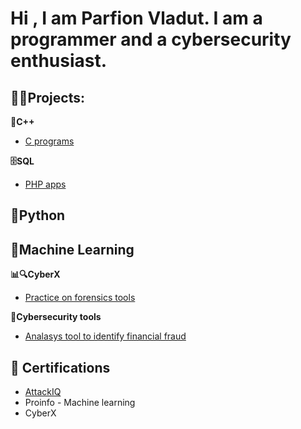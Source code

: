 <h1>Hi , I am Parfion Vladut. I am a programmer and a cybersecurity enthusiast. </h1>

<h2> 👨‍💻Projects: </h2>




<b>🚀C++</b>

- [C programs](https://github.com/parfionvladut/C-programs)


<b>🗄️SQL</b>
- [PHP apps](https://github.com/parfionvladut/PHP-app)

<b>🐍Python</b>
-

<b>🤖Machine Learning</b>
-

<b>📊🔍CyberX</b>

- [Practice on forensics tools](https://github.com/parfionvladut/CyberX)

<b>🧰Cybersecurity tools</b>

- [Analasys tool to identify financial fraud](https://github.com/parfionvladut/Digital-proof-abstraction)

<h2>📝 Certifications</h2>

- [AttackIQ](https://www.credly.com/users/parfion-vladut/badges)
- Proinfo - Machine learning
- CyberX

